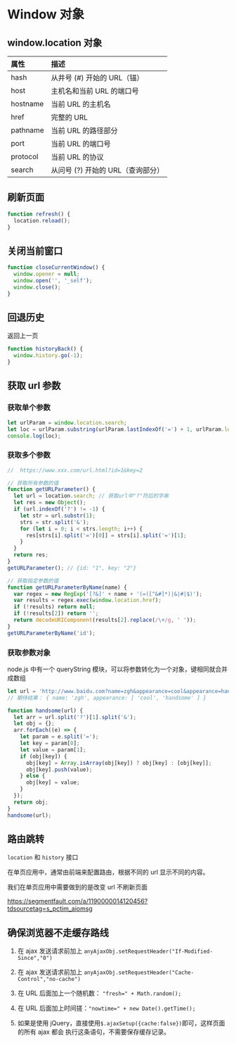 # Window 对象

## window.location 对象

| 属性     | 描述                              |
| :------- | :-------------------------------- |
| hash     | 从井号 (#) 开始的 URL（锚）       |
| host     | 主机名和当前 URL 的端口号         |
| hostname | 当前 URL 的主机名                 |
| href     | 完整的 URL                        |
| pathname | 当前 URL 的路径部分               |
| port     | 当前 URL 的端口号                 |
| protocol | 当前 URL 的协议                   |
| search   | 从问号 (?) 开始的 URL（查询部分） |

## 刷新页面

```js
function refresh() {
  location.reload();
}
```

## 关闭当前窗口

```js
function closeCurrentWindow() {
  window.opener = null;
  window.open('', '_self');
  window.close();
}
```

## 回退历史

返回上一页

```js
function historyBack() {
  window.history.go(-1);
}
```

## 获取 url 参数

### 获取单个参数

```js
let urlParam = window.location.search;
let loc = urlParam.substring(urlParam.lastIndexOf('=') + 1, urlParam.length);
console.log(loc);
```

### 获取多个参数

```js
//  https://www.xxx.com/url.html?id=1&key=2

// 获取所有参数的值
function getURLParameter() {
  let url = location.search; // 获取url中"?"符后的字串
  let res = new Object();
  if (url.indexOf('?') != -1) {
    let str = url.substr(1);
    strs = str.split('&');
    for (let i = 0; i < strs.length; i++) {
      res[strs[i].split('=')[0]] = strs[i].split('=')[1];
    }
  }
  return res;
}
getURLParameter(); // {id: "1", key: "2"}

// 获取指定参数的值
function getURLParameterByName(name) {
  var regex = new RegExp('[?&]' + name + '(=([^&#]*)|&|#|$)');
  var results = regex.exec(window.location.href);
  if (!results) return null;
  if (!results[2]) return '';
  return decodeURIComponent(results[2].replace(/\+/g, ' '));
}
getURLParameterByName('id');
```

### 获取参数对象

node.js 中有一个 queryString 模块，可以将参数转化为一个对象，键相同就合并成数组

```js
let url = 'http://www.baidu.com?name=zgh&appearance=cool&appearance=handsome';
// 期待结果： { name: 'zgh', appearance: [ 'cool', 'handsome' ] }

function handsome(url) {
  let arr = url.split('?')[1].split('&');
  let obj = {};
  arr.forEach((e) => {
    let param = e.split('=');
    let key = param[0];
    let value = param[1];
    if (obj[key]) {
      obj[key] = Array.isArray(obj[key]) ? obj[key] : [obj[key]];
      obj[key].push(value);
    } else {
      obj[key] = value;
    }
  });
  return obj;
}
handsome(url);
```

## 路由跳转

`location` 和 `history` 接口

在单页应用中，通常由前端来配置路由，根据不同的 url 显示不同的内容。

我们在单页应用中需要做到的是改变 url 不刷新页面

<https://segmentfault.com/a/1190000014120456?tdsourcetag=s_pctim_aiomsg>

## 确保浏览器不走缓存路线

1. 在 ajax 发送请求前加上 `anyAjaxObj.setRequestHeader("If-Modified-Since","0")`

2. 在 ajax 发送请求前加上 `anyAjaxObj.setRequestHeader("Cache-Control","no-cache")`

3. 在 URL 后面加上一个随机数： `"fresh=" + Math.random();`

4. 在 URL 后面加上时间搓：`"nowtime=" + new Date().getTime();`

5. 如果是使用 jQuery，直接使用`$.ajaxSetup({cache:false})`即可，这样页面的所有 ajax 都会
   执行这条语句，不需要保存缓存记录。
